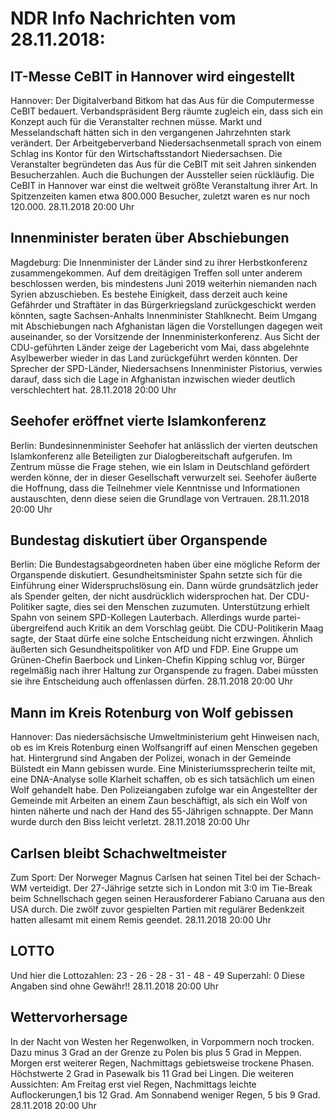 # NDR Info Nachrichten vom 28.11.2018:


## IT-Messe CeBIT in Hannover wird eingestellt
Hannover:	Der Digitalverband Bitkom hat das Aus für die Computermesse CeBIT bedauert. Verbandspräsident Berg räumte zugleich ein, dass sich ein Konzept auch für die Veranstalter rechnen müsse. Markt und Messelandschaft hätten sich in den vergangenen Jahrzehnten stark verändert. Der Arbeitgeberverband Niedersachsenmetall sprach von einem Schlag ins Kontor für den Wirtschaftsstandort Niedersachsen. Die Veranstalter begründeten das Aus für die CeBIT mit seit Jahren sinkenden Besucherzahlen. Auch die Buchungen der Aussteller seien rückläufig. Die CeBIT in Hannover war einst die weltweit größte Veranstaltung ihrer Art. In Spitzenzeiten kamen etwa 800.000 Besucher, zuletzt waren es nur noch 120.000. 28.11.2018 20:00 Uhr 

## Innenminister beraten über Abschiebungen
Magdeburg: 	Die Innenminister der Länder sind zu ihrer Herbstkonferenz zusammengekommen. Auf dem dreitägigen Treffen soll unter anderem beschlossen werden, bis mindestens Juni 2019 weiterhin niemanden nach Syrien abzuschieben. Es bestehe Einigkeit, dass derzeit auch keine Gefährder und Straftäter in das Bürgerkriegsland zurückgeschickt werden könnten, sagte Sachsen-Anhalts Innenminister Stahlknecht. Beim Umgang mit Abschiebungen nach Afghanistan lägen die Vorstellungen dagegen weit auseinander, so der Vorsitzende der Innenministerkonferenz. Aus Sicht der CDU-geführten Länder zeige der Lagebericht vom Mai, dass abgelehnte Asylbewerber wieder in das Land zurückgeführt werden könnten. Der Sprecher der SPD-Länder, Niedersachsens Innenminister Pistorius, verwies darauf, dass sich die Lage in Afghanistan inzwischen wieder deutlich verschlechtert hat. 28.11.2018 20:00 Uhr 

## Seehofer eröffnet vierte Islamkonferenz
Berlin:	Bundesinnenminister Seehofer hat anlässlich der vierten deutschen Islamkonferenz alle Beteiligten zur Dialogbereitschaft aufgerufen. Im Zentrum müsse die Frage stehen, wie ein Islam in Deutschland gefördert werden könne, der in dieser Gesellschaft verwurzelt sei. Seehofer äußerte die Hoffnung, dass die Teilnehmer viele Kenntnisse und Informationen austauschten, denn diese seien die Grundlage von Vertrauen. 28.11.2018 20:00 Uhr 

## Bundestag diskutiert über Organspende
Berlin: Die Bundestagsabgeordneten haben über eine mögliche Reform der Organspende diskutiert. Gesundheitsminister Spahn setzte sich für die Einführung einer Widerspruchslösung ein. Dann würde grundsätzlich jeder als Spender gelten, der nicht ausdrücklich widersprochen hat. Der CDU-Politiker sagte, dies sei den Menschen zuzumuten. Unterstützung erhielt Spahn von seinem SPD-Kollegen Lauterbach. Allerdings wurde partei-übergreifend auch Kritik an dem Vorschlag geübt. Die CDU-Politikerin Maag sagte, der Staat dürfe eine solche Entscheidung nicht erzwingen. Ähnlich äußerten sich Gesundheitspolitiker von AfD und FDP. Eine Gruppe um Grünen-Chefin Baerbock und Linken-Chefin Kipping schlug vor, Bürger regelmäßig nach ihrer Haltung zur Organspende zu fragen. Dabei müssten sie ihre Entscheidung auch offenlassen dürfen. 28.11.2018 20:00 Uhr 

## Mann im Kreis Rotenburg von Wolf gebissen
Hannover: Das niedersächsische Umweltministerium geht Hinweisen nach, ob es im Kreis Rotenburg einen Wolfsangriff auf einen Menschen gegeben hat. Hintergrund sind Angaben der Polizei, wonach in der Gemeinde Bülstedt ein Mann gebissen wurde. Eine Ministeriumssprecherin teilte mit, eine DNA-Analyse solle Klarheit schaffen, ob es sich tatsächlich um einen Wolf gehandelt habe. Den Polizeiangaben zufolge war ein Angestellter der Gemeinde mit Arbeiten an einem Zaun beschäftigt, als sich ein Wolf von hinten näherte und nach der Hand des 55-Jährigen schnappte. Der Mann wurde durch den Biss leicht verletzt. 28.11.2018 20:00 Uhr 

## Carlsen bleibt Schachweltmeister
Zum Sport: Der Norweger Magnus Carlsen hat seinen Titel bei der Schach-WM verteidigt. Der 27-Jährige setzte sich in London mit 3:0 im Tie-Break beim Schnellschach gegen seinen Herausforderer Fabiano Caruana aus den USA durch. Die zwölf zuvor gespielten Partien mit regulärer Bedenkzeit hatten allesamt mit einem Remis geendet. 28.11.2018 20:00 Uhr 

## LOTTO
Und hier die Lottozahlen:
23 -	26 -	28 -	31 -	48 -	49
Superzahl:	0
Diese Angaben sind ohne Gewähr!! 28.11.2018 20:00 Uhr 

## Wettervorhersage
In der Nacht von Westen her Regenwolken, in Vorpommern noch trocken. Dazu minus 3 Grad an der Grenze zu Polen bis plus 5 Grad in Meppen. Morgen erst weiterer Regen, Nachmittags gebietsweise trockene Phasen. Höchstwerte 2 Grad in Pasewalk bis 11 Grad bei Lingen. Die weiteren Aussichten: Am Freitag erst viel Regen, Nachmittags leichte Auflockerungen,1 bis 12 Grad. Am Sonnabend weniger Regen, 5 bis 9 Grad. 28.11.2018 20:00 Uhr 
